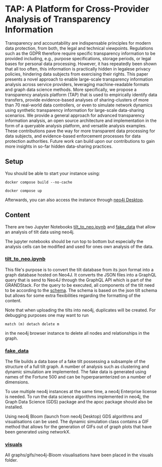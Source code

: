 # TAP: A Platform for Cross-Provider Analysis of Transparency Information

Transparency and accountability are indispensable principles for modern data protection, from both, the legal and technical viewpoints. Regulations such as the GDPR therefore require specific transparency information to be provided including, e.g., purpose specifications, storage periods, or legal bases for personal data processing. However, it has repeatedly been shown that all too often, this information is practically hidden in legalese privacy policies, hindering data subjects from exercising their rights. This paper presents a novel approach to enable large-scale transparency information analysis across service providers, leveraging machine-readable formats and graph data science methods. More specifically, we propose a transparency analysis platform (TAP) that is used to empirically identify data transfers, provide evidence-based analyses of sharing-clusters of more than 70 real-world data controllers, or even to simulate network dynamics using synthetic transparency information for large-scale data-sharing scenarios. We provide a general approach for advanced transparency information analysis, an open source architecture and implementation in the form of a queryable analysis platform, and versatile analysis examples. These contributions pave the way for more transparent data processing for data subjects, and evidence-based enforcement processes for data protection authorities. Future work can build upon our contributions to gain more insights in so-far hidden data-sharing practices.


## Setup

You should be able to start your instance using: 
```
docker compose build --no-cache
```
```
docker compose up
```

Afterwards, you can also access the instance through [neo4j Desktop](https://neo4j.com/download/).  

## Content

There are two Jupyter Notebooks [tilt_to_neo.ipynb](https://github.com/Transparency-Information-Language/tilt-graph-analyis/blob/main/tilt_to_neo4j.ipynb) and [fake_data](https://github.com/Transparency-Information-Language/tilt-graph-analyis/blob/main/fake_data.ipynb) that allow an analysis of tilt data using neo4j. 

The jupyter notebooks should be run top to bottom but especially the analysis cells can be modified and used for ones own analysis of the data. 

###  [tilt_to_neo.ipynb](https://github.com/Transparency-Information-Language/tilt-graph-analyis/blob/main/tilt_to_neo4j.ipynb) 

This file's purpose is to convert the tilt database from its json format into a graph database hosted on Neo4J. It converts the JSON files into a GraphQL query that is send to Neo4J through the GraphQL API which is part of the GRANDStack. For the query to be executed, all components of the tilt need to be according to the [schema](https://github.com/Transparency-Information-Language/tilt-graph-analyis/blob/main/api/src/schema.graphql). The schema is based on the json tilt schema but allows for some extra flexibilities regarding the formatting of the content. 

Note that when uploading the tilts into neo4j, duplicates will be created. For debugging purposes one may want to run 
```
match (m) detach delete m
```
in the neo4j browser instance to delete all nodes and relationships in the graph.


### [fake_data](https://github.com/Transparency-Information-Language/tilt-graph-analyis/blob/main/fake_data.ipynb)

The file builds a data base of a fake tilt possessing a subsample of the structure of a full tilt graph. A number of analysis such as clustering and dynamic simulation are implemented. The fake data is generated using names of the Fortune 500 and can be hyperparamterized on a number of dimensions. 

To use multiple neo4j instances at the same time, a neo4j Enterprise license is needed. To run the data science algorithms implemented in neo4j, the Graph Data Science (GDS) package and the apoc package should also be installed. 

Using neo4j Bloom (launch from neo4j Desktop) GDS algorithms and visualisations can be used. The dynamic simulation class contains a GIF method that allows for the generation of GIFs out of graph plots that have been generated using networkX. 

### [visuals](https://github.com/Transparency-Information-Language/tilt-graph-analyis/blob/main/visuals)

All graphs/gifs/neo4j-Bloom visualisations have been placed in the visuals folder. 

